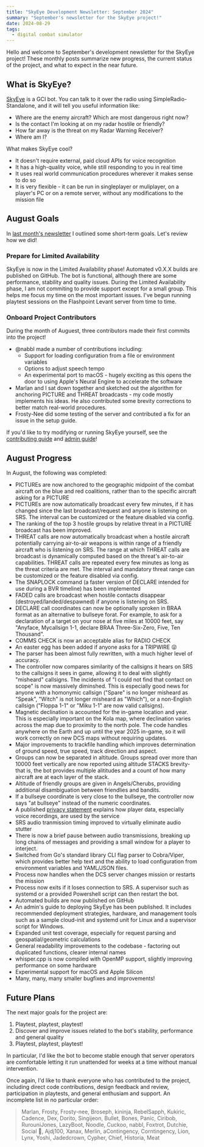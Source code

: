 ```yaml
---
title: "SkyEye Development Newsletter: September 2024"
summary: "September's newsletter for the SkyEye project!"
date: 2024-08-29
tags:
  - digital combat simulator
---
```


Hello and welcome to September's development newsletter for the SkyEye project! These monthly posts summarize new progress, the current status of the project, and what to expect in the near future.

## What is SkyEye?

[SkyEye](https://github.com/dharmab/skyeye) is a GCI bot. You can talk to it over the radio using SimpleRadio-Standalone, and it will tell you useful information like:

- Where are the enemy aircraft? Which are most dangerous right now?
- Is the contact I'm looking at on my radar hostile or friendly?
- How far away is the threat on my Radar Warning Receiver?
- Where am I?

What makes SkyEye cool?

- It doesn't require external, paid cloud APIs for voice recognition
- It has a high-quality voice, while still responding to you in real time
- It uses real world communication procedures wherever it makes sense to do so
- It is very flexible - it can be run in singleplayer or muliplayer, on a player's PC or on a remote server, without any modifications to the mission file

## August Goals

In [last month's newsletter](newsletter-2024-08.md) I outlined some short-term goals. Let's review how we did!

### Prepare for Limited Availability

SkyEye is now in the Limited Availability phase! Automated v0.X.X builds are published on GitHub. The bot is functional, although there are some performance, stability and quality issues. During the Limited Availability phase, I am not commiting to provide support except for a small group. This helps me focus my time on the most important issues. I've begun running playtest sessions on the Flashpoint Levant server from time to time.

### Onboard Project Contributors

During the month of Auguest, three contributors made their first commits into the project!

- @nabbl made a number of contributions including:
  - Support for loading configuration from a file or environment variables
  - Options to adjust speech tempo
  - An experimental port to macOS - hugely exciting as this opens the door to using Apple's Neural Engine to accelerate the software
- Marlan and I sat down together and sketched out the algorithm for anchoring PICTURE and THREAT broadcasts - my code mostly implements his ideas. He also contributed some brevity corrections to better match real-world procedures.
- Frosty-Nee did some testing of the server and contributed a fix for an issue in the setup guide.

If you'd like to try modifying or running SkyEye yourself, see the [contributing guide](https://github.com/dharmab/skyeye/blob/main/docs/CONTRIBUTING.md) and [admin guide](https://github.com/dharmab/skyeye/blob/main/docs/ADMIN.md)!

## August Progress

In August, the following was completed:

- PICTUREs are now anchored to the geographic midpoint of the combat aircraft on the blue and red coalitions, rather than to the specific aircraft asking for a PICTURE
- PICTUREs are now automatically broadcast every few minutes, if it has changed since the last broadcast/request and anyone is listening on SRS. The interval can be customized or the feature disabled via config.
- The ranking of the top 3 hostile groups by relative threat in a PICTURE broadcast has been improved.
- THREAT calls are now automatically broadcast when a hostile aircraft potentially carrying air-to-air weapons is within range of a friendly aircraft who is listening on SRS. The range at which THREAT calls are broadcast is dynamically computed based on the threat's air-to-air capabilities. THREAT calls are repeated every few minutes as long as the threat criteria are met. The interval and mandatory threat range can be customized or the feature disabled via config.
- The SNAPLOCK command (a faster version of DECLARE intended for use during a BVR timeline) has been implemented
- FADED calls are broadcast when hostile contacts disappear (destroyed/landed/despawned) if anyone is listening on SRS.
- DECLARE call coordinates can now be optionally sproken in BRAA format as an alternative to bullseye forat. For example, to ask for a declaration of a target on your nose at five miles at 10000 feet, say "Anyface, Mycallsign 1-1, declare BRAA Three-Six-Zero, Five, Ten Thousand".
- COMMS CHECK is now an acceptable alias for RADIO CHECK
- An easter egg has been added if anyone asks for a TRIPWIRE 😜
- The parser has been almost fully rewritten, with a much higher level of accuracy.
- The controller now compares similarity of the callsigns it hears on SRS to the callsigns it sees in game, allowing it to deal with slightly "misheard" callsigns. The incidents of "I could not find that contact on scope" is now massively diminshed. This is especially good news for anyone with a homonymic callsign ("Spare" is no longer misheard as "Speak", "Witch" is not longer misheard as "Which"), or a non-English callsign ("Floppa 1-1" or "Miku 1-1" are now valid callsigns).
- Magnetic declination is accounted for the in-game location and year. This is especially important on the Kola map, where declination varies across the map due to proximity to the north pole. The code handles anywhere on the Earth and up until the year 2025 in-game, so it will work correctly on new DCS maps without requiring updates.
- Major improvements to trackfile handling which improves determination of ground speed, true speed, track direction and aspect.
- Groups can now be separated in altitude. Groups spread over more than 10000 feet vertically are now reported using altitude STACKS brevity- that is, the bot provides multiple alititudes and a count of how many aircraft are at each layer of the stack.
- Altitude of friendly groups are given in Angels/Cherubs, providing additional disambiguation between friendlies and bandits.
- If a bullseye coordinate is very close to the bullseye, the controller now says "at bullseye" instead of the numeric coordinates.
- A published [privacy statement](https://github.com/dharmab/skyeye/blob/main/docs/PRIVACY.md) explains how player data, especially voice recordings, are used by the service
- SRS audio tranmission timing improved to virtually eliminate audio stutter
- There is now a brief pause between audio transmissions, breaking up long chains of messages and providing a small window for a player to interject.
- Switched from Go's standard library CLI flag parser to Cobra/Viper, which provides better help text and the ability to load configuration from environment variables and YAML/JSON files.
- Process now handles when the DCS server changes mission or restarts the mission
- Process now exits if it loses connection to SRS. A supervisor such as systemd or a provided Powershell script can then restart the bot.
- Automated builds are now published on GitHub
- An admin's guide to deploying SkyEye has been published. It includes recommended deployment strategies, hardware, and management tools such as a sample cloud-init and systemd unit for Linux and a supervisor script for Windows.
- Expanded unit test coverage, especially for request parsing and geospatial/geometric calculations
- General readability improvements to the codebase - factoring out duplicated functions, clearer internal names
- whisper.cpp is now compiled with OpenMP support, slightly improving performance on some hardware
- Experimental support for macOS and Apple Silicon
- Many, many, many smaller bugfixes and improvements!

## Future Plans

The next major goals for the project are:

1. Playtest, playtest, playtest!
2. Discover and improve issues related to the bot's stability, performance and general quality
3. Playtest, playtest, playtest!

In particular, I'd like the bot to become stable enough that server operators are comfortable letting it run unattended for weeks at a time without manual intervention.

Once again, I'd like to thank everyone who has contributed to the project, including direct code contributions, design feedback and review, participation in playtests, and general enthusiam and support. An incomplete list in no particular order:

> Marlan, Frosty, Frosty-nee, Broseph, kininja, RebelSapph, Kukiric, Cadence, Dex, Dorito, Singijeon, Bullet, Bones, Panic, Ciribob, RurouniJones, LazyBoot, Noodle, Cuckoo, nabbl, Foxtrot, Dutchie, Social 🦋, Ajdj100, Xanax, Merlin, aContingency, Corntingency, Lion, Lynx, Yoshi, Jadedcrown, Cypher, Chief, Historia, Meat
